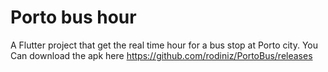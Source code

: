 # Porto bus hour

A Flutter project that get the real time hour for a bus stop at Porto city.
You Can download the apk here https://github.com/rodiniz/PortoBus/releases
